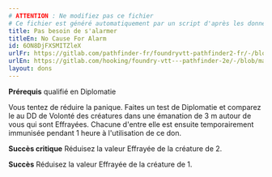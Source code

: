 ```yaml
---
# ATTENTION : Ne modifiez pas ce fichier
# Ce fichier est généré automatiquement par un script d'après les données du module Foundry VTT officiel et de sa traduction
title: Pas besoin de s'alarmer
titleEn: No Cause For Alarm
id: 6ON8DjFXSMITZleX
urlFr: https://gitlab.com/pathfinder-fr/foundryvtt-pathfinder2-fr/-/blob/master/data/feats/6ON8DjFXSMITZleX.htm
urlEn: https://gitlab.com/hooking/foundry-vtt---pathfinder-2e/-/blob/master/packs/data/feats.db/no-cause-for-alarm.json
layout: dons
---
```

**Prérequis** qualifié en Diplomatie

Vous tentez de réduire la panique. Faites un test de Diplomatie et comparez le au DD de Volonté des créatures dans une émanation de 3 m autour de vous qui sont <a class="entity-link" data-pack="pf2e.conditionspf2e" data-id="TBSHQspnbcqxsmjL" draggable="true"><i class="fas fa-book-open"></i>Effrayées</a>. Chacune d'entre elle est ensuite temporairement immunisée pendant 1 heure à l'utilisation de ce don.

**Succès critique** Réduisez la valeur Effrayée de la créature de 2.

**Succès** Réduisez la valeur Effrayée de la créature de 1.
